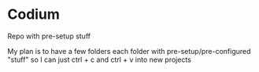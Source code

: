 # Codium
Repo with pre-setup stuff

My plan is to have a few folders each folder with pre-setup/pre-configured "stuff" so I can just ctrl + c and ctrl + v into new projects
